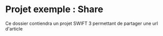 # Projet exemple : Share
Ce dossier contiendra un projet SWIFT 3 permettant de partager une url d'article